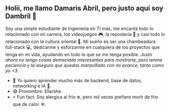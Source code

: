 ## Holii, me llamo Damaris Abril, pero justo aquí soy Dambril 👋

Soy una simple estudiante de Ingeniería en TI más, me encanta todo lo relacionado con mi carrera, los videojuegos 🎮, la repostería 🍰 y casi todo lo relacionado con la cultura oriental 🌸.
Mi sueño es ser una chambeadora full-stack 💻, dedicarme y esforzarme en cualquiera de los proyectos que tenga en mi vida, ayudando en todo lo que se me tenga posible.
*Justo ahora no tengo cosas demaciado interesantes para mostrarte, pero tenme paciencia y te aseguro que quedas maravillado con mi avance, tanto como yo <3.*

- 🌱 Yo quiero aprender mucho más de backend, base de datos, networking e IA 🤖.
- 😄 Pronombre: Ella/she.
- ⚡ Fun fact: Soy alergica al frio ❄️, pero mil veces prefiero morir de frio que de calor ☀️.

